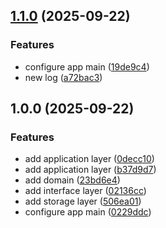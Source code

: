 ## [1.1.0](https://github.com/rares-vsl/SmartFurnitureHookup/compare/v1.0.0...v1.1.0) (2025-09-22)

### Features

* configure app main ([19de9c4](https://github.com/rares-vsl/SmartFurnitureHookup/commit/19de9c4e6fed60ee194d39e4b983a46a4d72d29b))
* new log ([a72bac3](https://github.com/rares-vsl/SmartFurnitureHookup/commit/a72bac3e2b29aeae73b2c76fdacc468535af2ef4))

## 1.0.0 (2025-09-22)

### Features

* add application layer ([0decc10](https://github.com/rares-vsl/SmartFurnitureHookup/commit/0decc101c79aebd468927448276cebf9227fb48b))
* add application layer ([b37d9d7](https://github.com/rares-vsl/SmartFurnitureHookup/commit/b37d9d7a55ad0c418bcfc03413c52f2ea0016e6b))
* add domain ([23bd6e4](https://github.com/rares-vsl/SmartFurnitureHookup/commit/23bd6e4aa77f06d58b93cda9ed51c69f31763765))
* add interface layer ([02136cc](https://github.com/rares-vsl/SmartFurnitureHookup/commit/02136ccf4567634362458cbfc48f9d02ddeb8cf5))
* add storage layer ([506ea01](https://github.com/rares-vsl/SmartFurnitureHookup/commit/506ea01165e2e40cb2b9a7213f6198ab66254702))
* configure app main ([0229ddc](https://github.com/rares-vsl/SmartFurnitureHookup/commit/0229ddc6ebb604b3ec07d4624e5a3671e266206f))
